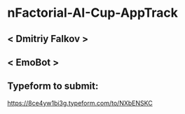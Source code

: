 # nFactorial-AI-Cup-AppTrack

## < Dmitriy Falkov >


## < EmoBot >


## Typeform to submit:
https://8ce4yw1bi3g.typeform.com/to/NXbENSKC
